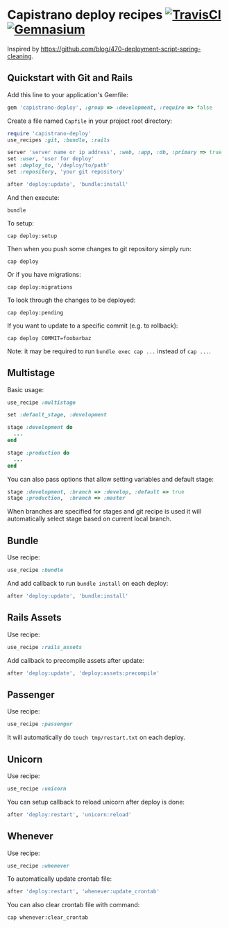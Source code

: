 Capistrano deploy recipes [![TravisCI](https://secure.travis-ci.org/lest/capistrano-deploy.png?branch=master)](http://travis-ci.org/lest/capistrano-deploy) [![Gemnasium](https://gemnasium.com/lest/capistrano-deploy.png)](https://gemnasium.com/lest/capistrano-deploy)
=========================

Inspired by https://github.com/blog/470-deployment-script-spring-cleaning.

Quickstart with Git and Rails
-----------------------------

Add this line to your application's Gemfile:

```ruby
gem 'capistrano-deploy', :group => :development, :require => false
```

Create a file named `Capfile` in your project root directory:

```ruby
require 'capistrano-deploy'
use_recipes :git, :bundle, :rails

server 'server name or ip address', :web, :app, :db, :primary => true
set :user, 'user for deploy'
set :deploy_to, '/deploy/to/path'
set :repository, 'your git repository'

after 'deploy:update', 'bundle:install'
```

And then execute:

    bundle

To setup:

    cap deploy:setup

Then when you push some changes to git repository simply run:

    cap deploy

Or if you have migrations:

    cap deploy:migrations

To look through the changes to be deployed:

    cap deploy:pending

If you want to update to a specific commit (e.g. to rollback):

    cap deploy COMMIT=foobarbaz

Note: it may be required to run `bundle exec cap ...` instead of `cap ...`.

Multistage
----------

Basic usage:

```ruby
use_recipe :multistage

set :default_stage, :development

stage :development do
  ...
end

stage :production do
  ...
end
```

You can also pass options that allow setting variables and default stage:

```ruby
stage :development, :branch => :develop, :default => true
stage :production,  :branch => :master
```

When branches are specified for stages and git recipe is used
it will automatically select stage based on current local branch.

Bundle
------

Use recipe:

```ruby
use_recipe :bundle
```

And add callback to run `bundle install` on each deploy:

```ruby
after 'deploy:update', 'bundle:install'
```

Rails Assets
------------

Use recipe:

```ruby
use_recipe :rails_assets
```

Add callback to precompile assets after update:

```ruby
after 'deploy:update', 'deploy:assets:precompile'
```

Passenger
---------

Use recipe:

```ruby
use_recipe :passenger
```

It will automatically do `touch tmp/restart.txt` on each deploy.

Unicorn
-------

Use recipe:

```ruby
use_recipe :unicorn
```

You can setup callback to reload unicorn after deploy is done:

```ruby
after 'deploy:restart', 'unicorn:reload'
```

Whenever
--------

Use recipe:

```ruby
use_recipe :whenever
```

To automatically update crontab file:

```ruby
after 'deploy:restart', 'whenever:update_crontab'
```

You can also clear crontab file with command:

    cap whenever:clear_crontab
